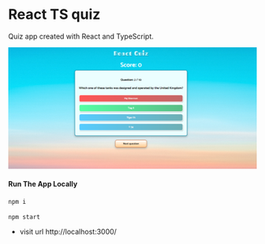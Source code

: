 # React TS quiz

Quiz app created with React and TypeScript.

![Preview](./screenshoot.png)

#### Run The App Locally

```sh
npm i
```
```sh
npm start
```
- visit url http://localhost:3000/
